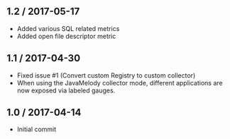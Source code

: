 ## 1.2 / 2017-05-17
* Added various SQL related metrics
* Added open file descriptor metric

## 1.1 / 2017-04-30
* Fixed issue #1 (Convert custom Registry to custom collector)
* When using the JavaMelody collector mode, different applications are now exposed via labeled gauges.

## 1.0 / 2017-04-14
* Initial commit